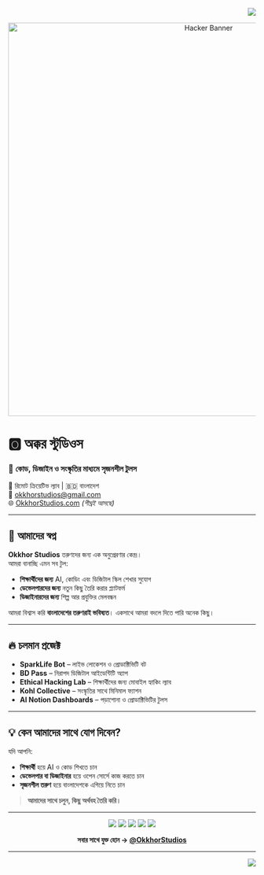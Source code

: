 <p align="right">
  <a href="https://github.com/OkkhorStudios/.github/blob/main/profile/README.md">
    <img src="https://img.shields.io/badge/English%20Version-Click%20Here-blue?style=for-the-badge" />
  </a>
</p>

<p align="center">
  <img src="https://raw.githubusercontent.com/OkkhorStudios/.github/main/profile/banner-hacker.gif" alt="Hacker Banner" width="800">
</p>

# 🅾️ অক্কর স্টুডিওস

### 🌟 **কোড, ডিজাইন ও সংস্কৃতির মাধ্যমে সৃজনশীল টুলস**  
📍 রিমোট ক্রিয়েটিভ ল্যাব | 🇧🇩 বাংলাদেশ  
📧 okkhorstudios@gmail.com  
🌐 [OkkhorStudios.com](https://okkhorstudios.com) *(শীঘ্রই আসছে)*

---

## 🚀 আমাদের স্বপ্ন

**Okkhor Studios** তরুণদের জন্য এক অনুপ্রেরণার কেন্দ্র।  
আমরা বানাচ্ছি এমন সব টুল:
- **শিক্ষার্থীদের জন্য** AI, কোডিং এবং ডিজিটাল স্কিল শেখার সুযোগ  
- **ডেভেলপারদের জন্য** নতুন কিছু তৈরি করার প্ল্যাটফর্ম  
- **ডিজাইনারদের জন্য** শিল্প আর প্রযুক্তির মেলবন্ধন  

আমরা বিশ্বাস করি **বাংলাদেশের তরুণরাই ভবিষ্যত**। একসাথে আমরা বদলে দিতে পারি অনেক কিছু।

---

## 🔥 চলমান প্রজেক্ট

- **SparkLife Bot** – লাইভ লোকেশন ও প্রোডাক্টিভিটি বট  
- **BD Pass** – নিরাপদ ডিজিটাল আইডেন্টিটি অ্যাপ  
- **Ethical Hacking Lab** – শিক্ষার্থীদের জন্য মোবাইল হ্যাকিং ল্যাব  
- **Kohl Collective** – সংস্কৃতির সাথে মিনিমাল ফ্যাশন  
- **AI Notion Dashboards** – পড়াশোনা ও প্রোডাক্টিভিটির টুলস  

---

## 💡 কেন আমাদের সাথে যোগ দিবেন?

যদি আপনি:
- **শিক্ষার্থী** হয়ে AI ও কোড শিখতে চান  
- **ডেভেলপার বা ডিজাইনার** হয়ে ওপেন সোর্সে কাজ করতে চান  
- **সৃজনশীল তরুণ** হয়ে বাংলাদেশকে এগিয়ে নিতে চান  

> **আমাদের সাথে চলুন, কিছু অর্থবহ তৈরি করি।**

---

<p align="center">
  <img src="https://img.icons8.com/fluency/48/000000/gmail-new.png" /> 
  <img src="https://img.icons8.com/fluency/48/000000/telegram-app.png" /> 
  <img src="https://img.icons8.com/fluency/48/000000/youtube-play.png" /> 
  <img src="https://img.icons8.com/fluency/48/000000/instagram-new.png" /> 
  <img src="https://img.icons8.com/fluency/48/000000/twitterx.png" />
</p>

<p align="center">
  <b>সবার সাথে যুক্ত হোন → <a href="https://t.me/OkkhorStudios">@OkkhorStudios</a></b>
</p>

---

<p align="right">
  <a href="https://github.com/OkkhorStudios/.github/blob/main/profile/README.md">
    <img src="https://img.shields.io/badge/English%20Version-Click%20Here-blue?style=for-the-badge" />
  </a>
</p>
